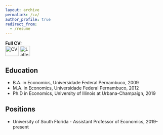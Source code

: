 ```yaml
---
layout: archive
permalink: /cv/
author_profile: true
redirect_from:
  - /resume
---
```


**Full CV:**<br/> 
[<img src="https://upload.wikimedia.org/wikipedia/commons/0/0b/English_language.svg" width="42" height="32" title="CV">](../files/Diogo_cv.pdf) 
[<img src="https://upload.wikimedia.org/wikipedia/commons/c/cf/Flags_of_Brazil_and_Portugal.svg" height="32" title="Lattes">](http://buscatextual.cnpq.br/buscatextual/visualizacv.do?metodo=apresentar&id=K4293897T8) 

## Education

* B.A. in Economics, Universidade Federal Pernambuco, 2009
* M.A. in Economics, Universidade Federal Pernambuco, 2012
* Ph.D in Economics, University of Illinois at Urbana-Champaign, 2019

## Positions

* University of South Florida - Assistant Professor of Economics, 2019-present
  
